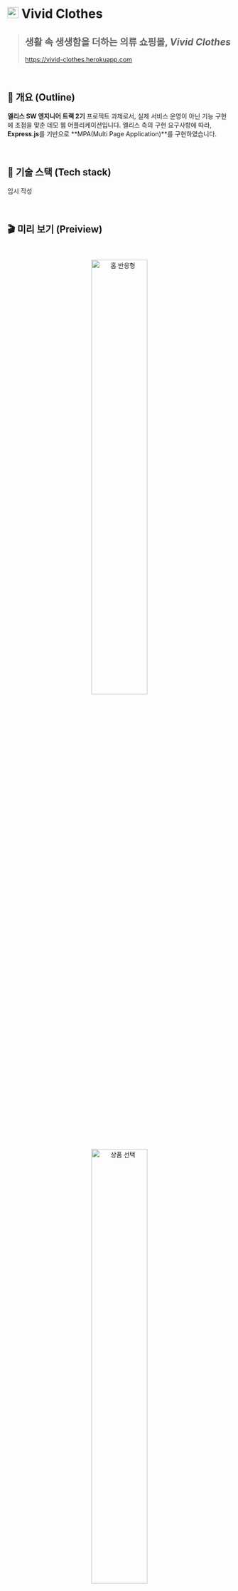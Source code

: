 # <img src="https://user-images.githubusercontent.com/84328632/176653941-c730c299-3063-4bff-986b-d97cca58a7df.png" alt="vivid-clothes-favicon" width="25" height="25" margin-right="10px" /> Vivid Clothes

> ## 생활 속 생생함을 더하는 의류 쇼핑몰, **_Vivid Clothes_**
>
> https://vivid-clothes.herokuapp.com

<br />

## 📜 개요 (Outline)

**엘리스 SW 엔지니어 트랙 2기** 프로젝트 과제로서, 실제 서비스 운영이 아닌 기능 구현에 초점을 맞춘 데모 웹 어플리케이션입니다. 엘리스 측의 구현 요구사항에 따라, **Express.js**를 기반으로 **MPA(Multi Page Application)**를 구현하였습니다.

<br />

## 🔨 기술 스택 (Tech stack)

임시 작성

<br />

## 🎬 미리 보기 (Preiview)

  <br />
  <p align="center">
   <img src="https://user-images.githubusercontent.com/73643088/176643317-379e816c-4cf9-4ed2-a064-7670c0712255.gif" alt="홈 반응형" width="50%">
  </p>
  <br />
  <p align="center">
    <img src="https://user-images.githubusercontent.com/73643088/176643292-3f424dee-37c6-436e-961f-2e8834abdcfd.gif" width="50%" alt="상품 선택">
  </p>

<br />

## 📝 서비스 기능 (Feature)

### _1. 한 눈에 보기_

<br />

<p align="center">
<img src="https://user-images.githubusercontent.com/84328632/176696367-2b518b2d-8027-4e48-85ec-1378f770776f.PNG" alt="feature-summary" />
<p>

<br />

### _2. 기능 예시_

<p align="center">
<img src="https://user-images.githubusercontent.com/84328632/176744054-11c8d691-2101-4b24-88c1-af07242a8f87.png" alt="feature-detail1">
</p>

<br />

<p align="center">
<img src="https://user-images.githubusercontent.com/84328632/176744182-05d1b9d7-9a93-4d9f-836d-8183b1258a28.png" alt="feature-detail2">
</p>

<br />

### 3. 추가 기능

- 무한 스크롤(Infinite Scroll) 💡
- 소셜 로그인(Social Login) 🙂
- 페이지네이션(Pagination) 📑
- 검색 기능(Search) 🔍
- 반응형(Mobile First) 📱

<br />

## 👩🏼‍🤝‍🧑🏽 팀원 (Team)

| 이름   | 역할            |
| ------ | --------------- |
| 이찬   | 팀장/프론트엔트 |
| 원용재 | 프론트엔드      |
| 전가영 | 백엔드          |
| 황시원 | 백엔드          |
